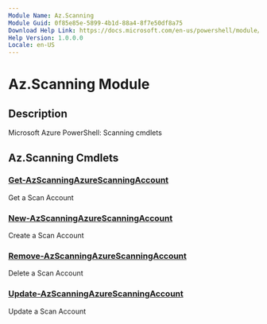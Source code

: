 ```yaml
---
Module Name: Az.Scanning
Module Guid: 0f85e85e-5899-4b1d-88a4-8f7e50df8a75
Download Help Link: https://docs.microsoft.com/en-us/powershell/module/az.scanning
Help Version: 1.0.0.0
Locale: en-US
---
```


# Az.Scanning Module
## Description
Microsoft Azure PowerShell: Scanning cmdlets

## Az.Scanning Cmdlets
### [Get-AzScanningAzureScanningAccount](Get-AzScanningAzureScanningAccount.md)
Get a Scan Account

### [New-AzScanningAzureScanningAccount](New-AzScanningAzureScanningAccount.md)
Create a Scan Account

### [Remove-AzScanningAzureScanningAccount](Remove-AzScanningAzureScanningAccount.md)
Delete a Scan Account

### [Update-AzScanningAzureScanningAccount](Update-AzScanningAzureScanningAccount.md)
Update a Scan Account

